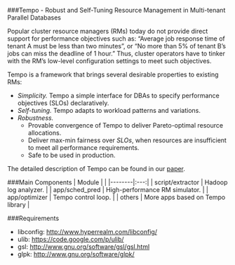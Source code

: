 ###Tempo - Robust and Self-Tuning Resource Management in Multi-tenant Parallel Databases

Popular cluster resource managers (RMs) today do not provide direct support for performance objectives such as: “Average job response time of tenant A must be less than two minutes”, or “No more than 5% of tenant B’s jobs can miss the deadline of 1 hour.” Thus, cluster operators have to tinker with the RM’s low-level configuration settings to meet such objectives.

Tempo is a framework that brings several desirable properties to existing RMs:
* *Simplicity.* Tempo a simple interface for DBAs to specify performance objectives (SLOs) declaratively.
* *Self-tuning.* Tempo adapts to workload patterns and variations.
* *Robustness.*
  * Provable convergence of Tempo to deliver Pareto-optimal resource allocations.
  * Deliver max-min fairness over *SLOs*, when resources are insufficient to meet all performance requirements.
  * Safe to be used in production.

The detailed description of Tempo can be found in our [paper](http://arxiv.org/abs/1512.00757).

###Main Components
| Module | |
|--------|:---:|
| script/extractor | Hadoop log analyzer. |
| app/sched_pred | High-performance RM simulator. |
| app/optimizer | Tempo control loop. |
| others | More apps based on Tempo library |

###Requirements
* libconfig: http://www.hyperrealm.com/libconfig/
* ulib: https://code.google.com/p/ulib/
* gsl: http://www.gnu.org/software/gsl/gsl.html
* glpk: http://www.gnu.org/software/glpk/
